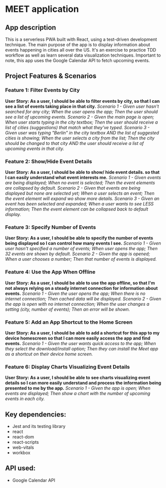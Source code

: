 # MEET application
## App description
This is a serverless PWA built with React, using a test-driven development technique. The main purpose of the app is to display information about events happening in cities all over the US. It's an exercise to practice TDD workflow as well as learn several data visualization techniques. Important to note, this app uses the Google Calendar API to fetch upcoming events.

## Project Features & Scenarios
### Feature 1: Filter Events by City

__User Story: As a user, I should be able to filter events by city, so that I can see a list of events taking place in that city.__
*Scenario 1 - Given user hasn't searched for any city; When the user opens the app; Then the user should see a list of upcoming events.*
*Scenario 2 - Given the main page is open; When user starts typing in the city textbox; Then the user should receive a list of cities (suggestions) that match what they've typed.*
*Scenario 3 - Given user was typing "Berlin" in the city textbox AND the list of suggested cities is showing; When the user selects a city from the list; Then the city should be changed to that city AND the user should receive a list of upcoming events in that city.*

### Feature 2: Show/Hide Event Details

__User Story: As a user, I should be able to show/ hide event details. so that I can easily understand what event interests me.__
*Scenario 1 - Given events are being displayed; When no event is selected; Then the event elements are collapsed by default.*
*Scenario 2 - Given that events are being displayed but none are selected yet; When a user selects an event; Then the event element will expand wo show more details.*
*Scenario 3 - Given an event has been selected and expanded; When a user wants to see LESS information; Then the event element can be collapsed back to default display.*

### Feature 3: Specify Number of Events

__User Story: As a user, I should be able to specify the number of events being displayed so I can control how many events I see.__
*Scenario 1 - Given user hasn't specified a number of events; When user opens the app; Then 32 events are shown by default.*
*Scenario 2 - Given the app is opened; When a user chooses a number; Then that number of events is displayed.*

### Feature 4: Use the App When Offline

__User Story: As a user, I should be able to use the app offline, so that I'm not always relying on a steady internet connection for information about events.__
*Scenario 1 - Given the user opens the app; When there is no internet connection; Then cached data will be displayed.*
*Scenario 2 - Given the app is open with no internet connection; When the user changes a setting (city, number of events); Then an error will be shown.*

### Feature 5: Add an App Shortcut to the Home Screen

__User Story: As a user, I should be able to add a shortcut for this app to my device homescreen so that I can more easily access the app and find events.__
*Scenario 1 - Given the user wants quick access to the app; When they select the download/install option; Then they can install the Meet app as a shortcut on their device home screen.*

### Feature 6: Display Charts Visualizing Event Details

__User Story: As a user, I should be able to see charts visualizing event details so I can more easily understand and process the information being presented to me by the app.__
*Scenario 1 - Given the app is open; When events are displayed; Then show a chart with the number of upcoming events in each city.*


## Key dependencies:
- Jest and its testing library
- react
- react-dom 
- react-scripts
- web-vitals
- workbox

## API used:
- Google Calendar API





